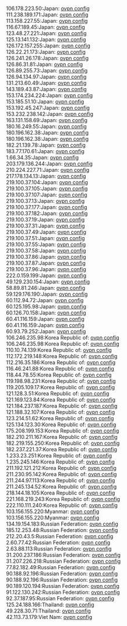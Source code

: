 106.178.223.50:Japan: [ovpn config](vpn/106_178_223_50.ovpn)  
111.238.189.171:Japan: [ovpn config](vpn/111_238_189_171.ovpn)  
113.158.227.55:Japan: [ovpn config](vpn/113_158_227_55.ovpn)  
116.67.189.45:Japan: [ovpn config](vpn/116_67_189_45.ovpn)  
123.48.27.221:Japan: [ovpn config](vpn/123_48_27_221.ovpn)  
125.13.141.132:Japan: [ovpn config](vpn/125_13_141_132.ovpn)  
126.172.157.255:Japan: [ovpn config](vpn/126_172_157_255.ovpn)  
126.22.21.173:Japan: [ovpn config](vpn/126_22_21_173.ovpn)  
126.241.26.178:Japan: [ovpn config](vpn/126_241_26_178.ovpn)  
126.86.31.81:Japan: [ovpn config](vpn/126_86_31_81.ovpn)  
126.89.255.73:Japan: [ovpn config](vpn/126_89_255_73.ovpn)  
126.94.134.97:Japan: [ovpn config](vpn/126_94_134_97.ovpn)  
131.213.60.49:Japan: [ovpn config](vpn/131_213_60_49.ovpn)  
143.189.43.87:Japan: [ovpn config](vpn/143_189_43_87.ovpn)  
153.174.234.224:Japan: [ovpn config](vpn/153_174_234_224.ovpn)  
153.185.51.10:Japan: [ovpn config](vpn/153_185_51_10.ovpn)  
153.192.45.247:Japan: [ovpn config](vpn/153_192_45_247.ovpn)  
153.232.238.142:Japan: [ovpn config](vpn/153_232_238_142.ovpn)  
163.131.158.69:Japan: [ovpn config](vpn/163_131_158_69.ovpn)  
180.16.249.55:Japan: [ovpn config](vpn/180_16_249_55.ovpn)  
180.196.162.38:Japan: [ovpn config](vpn/180_196_162_38.ovpn)  
180.196.162.38:Japan: [ovpn config](vpn/180_196_162_38.ovpn)  
182.21.139.78:Japan: [ovpn config](vpn/182_21_139_78.ovpn)  
183.77.170.61:Japan: [ovpn config](vpn/183_77_170_61.ovpn)  
1.66.34.35:Japan: [ovpn config](vpn/1_66_34_35.ovpn)  
203.179.136.244:Japan: [ovpn config](vpn/203_179_136_244.ovpn)  
210.224.227.71:Japan: [ovpn config](vpn/210_224_227_71.ovpn)  
217.178.134.13:Japan: [ovpn config](vpn/217_178_134_13.ovpn)  
219.100.37.104:Japan: [ovpn config](vpn/219_100_37_104.ovpn)  
219.100.37.105:Japan: [ovpn config](vpn/219_100_37_105.ovpn)  
219.100.37.107:Japan: [ovpn config](vpn/219_100_37_107.ovpn)  
219.100.37.13:Japan: [ovpn config](vpn/219_100_37_13.ovpn)  
219.100.37.177:Japan: [ovpn config](vpn/219_100_37_177.ovpn)  
219.100.37.182:Japan: [ovpn config](vpn/219_100_37_182.ovpn)  
219.100.37.19:Japan: [ovpn config](vpn/219_100_37_19.ovpn)  
219.100.37.31:Japan: [ovpn config](vpn/219_100_37_31.ovpn)  
219.100.37.49:Japan: [ovpn config](vpn/219_100_37_49.ovpn)  
219.100.37.51:Japan: [ovpn config](vpn/219_100_37_51.ovpn)  
219.100.37.55:Japan: [ovpn config](vpn/219_100_37_55.ovpn)  
219.100.37.58:Japan: [ovpn config](vpn/219_100_37_58.ovpn)  
219.100.37.86:Japan: [ovpn config](vpn/219_100_37_86.ovpn)  
219.100.37.87:Japan: [ovpn config](vpn/219_100_37_87.ovpn)  
219.100.37.96:Japan: [ovpn config](vpn/219_100_37_96.ovpn)  
222.0.159.199:Japan: [ovpn config](vpn/222_0_159_199.ovpn)  
49.129.230.154:Japan: [ovpn config](vpn/49_129_230_154.ovpn)  
58.89.81.246:Japan: [ovpn config](vpn/58_89_81_246.ovpn)  
59.129.176.190:Japan: [ovpn config](vpn/59_129_176_190.ovpn)  
60.112.94.72:Japan: [ovpn config](vpn/60_112_94_72.ovpn)  
60.125.195.98:Japan: [ovpn config](vpn/60_125_195_98.ovpn)  
60.126.70.158:Japan: [ovpn config](vpn/60_126_70_158.ovpn)  
60.41.116.159:Japan: [ovpn config](vpn/60_41_116_159.ovpn)  
60.41.116.159:Japan: [ovpn config](vpn/60_41_116_159.ovpn)  
60.93.79.252:Japan: [ovpn config](vpn/60_93_79_252.ovpn)  
106.246.235.98:Korea Republic of: [ovpn config](vpn/106_246_235_98.ovpn)  
106.246.235.98:Korea Republic of: [ovpn config](vpn/106_246_235_98.ovpn)  
110.10.74.139:Korea Republic of: [ovpn config](vpn/110_10_74_139.ovpn)  
112.172.219.148:Korea Republic of: [ovpn config](vpn/112_172_219_148.ovpn)  
112.216.35.186:Korea Republic of: [ovpn config](vpn/112_216_35_186.ovpn)  
116.46.241.88:Korea Republic of: [ovpn config](vpn/116_46_241_88.ovpn)  
118.44.78.55:Korea Republic of: [ovpn config](vpn/118_44_78_55.ovpn)  
119.198.98.231:Korea Republic of: [ovpn config](vpn/119_198_98_231.ovpn)  
119.205.109.17:Korea Republic of: [ovpn config](vpn/119_205_109_17.ovpn)  
121.128.3.51:Korea Republic of: [ovpn config](vpn/121_128_3_51.ovpn)  
121.169.123.84:Korea Republic of: [ovpn config](vpn/121_169_123_84.ovpn)  
121.184.237.187:Korea Republic of: [ovpn config](vpn/121_184_237_187.ovpn)  
121.188.32.107:Korea Republic of: [ovpn config](vpn/121_188_32_107.ovpn)  
123.214.51.62:Korea Republic of: [ovpn config](vpn/123_214_51_62.ovpn)  
125.134.123.30:Korea Republic of: [ovpn config](vpn/125_134_123_30.ovpn)  
175.208.199.153:Korea Republic of: [ovpn config](vpn/175_208_199_153.ovpn)  
182.210.211.167:Korea Republic of: [ovpn config](vpn/182_210_211_167.ovpn)  
182.219.155.250:Korea Republic of: [ovpn config](vpn/182_219_155_250.ovpn)  
182.237.221.37:Korea Republic of: [ovpn config](vpn/182_237_221_37.ovpn)  
1.233.23.251:Korea Republic of: [ovpn config](vpn/1_233_23_251.ovpn)  
1.235.245.146:Korea Republic of: [ovpn config](vpn/1_235_245_146.ovpn)  
211.192.121.212:Korea Republic of: [ovpn config](vpn/211_192_121_212.ovpn)  
211.230.95.142:Korea Republic of: [ovpn config](vpn/211_230_95_142.ovpn)  
211.244.97.113:Korea Republic of: [ovpn config](vpn/211_244_97_113.ovpn)  
211.245.134.52:Korea Republic of: [ovpn config](vpn/211_245_134_52.ovpn)  
218.144.18.105:Korea Republic of: [ovpn config](vpn/218_144_18_105.ovpn)  
221.168.219.243:Korea Republic of: [ovpn config](vpn/221_168_219_243.ovpn)  
222.110.111.240:Korea Republic of: [ovpn config](vpn/222_110_111_240.ovpn)  
103.156.155.220:Myanmar: [ovpn config](vpn/103_156_155_220.ovpn)  
103.156.155.220:Myanmar: [ovpn config](vpn/103_156_155_220.ovpn)  
134.19.154.183:Russian Federation: [ovpn config](vpn/134_19_154_183.ovpn)  
185.12.253.48:Russian Federation: [ovpn config](vpn/185_12_253_48.ovpn)  
212.20.43.5:Russian Federation: [ovpn config](vpn/212_20_43_5.ovpn)  
2.60.77.42:Russian Federation: [ovpn config](vpn/2_60_77_42.ovpn)  
2.63.88.113:Russian Federation: [ovpn config](vpn/2_63_88_113.ovpn)  
31.200.237.186:Russian Federation: [ovpn config](vpn/31_200_237_186.ovpn)  
31.207.226.218:Russian Federation: [ovpn config](vpn/31_207_226_218.ovpn)  
77.82.182.49:Russian Federation: [ovpn config](vpn/77_82_182_49.ovpn)  
90.188.92.196:Russian Federation: [ovpn config](vpn/90_188_92_196.ovpn)  
90.188.92.196:Russian Federation: [ovpn config](vpn/90_188_92_196.ovpn)  
90.189.120.194:Russian Federation: [ovpn config](vpn/90_189_120_194.ovpn)  
91.122.130.242:Russian Federation: [ovpn config](vpn/91_122_130_242.ovpn)  
92.37.187.95:Russian Federation: [ovpn config](vpn/92_37_187_95.ovpn)  
125.24.188.166:Thailand: [ovpn config](vpn/125_24_188_166.ovpn)  
49.228.30.71:Thailand: [ovpn config](vpn/49_228_30_71.ovpn)  
42.113.73.179:Viet Nam: [ovpn config](vpn/42_113_73_179.ovpn)  
